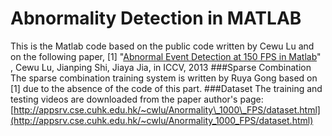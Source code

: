 
Abnormality Detection in MATLAB
=====
This is the Matlab code based on the public code written by Cewu Lu and on the following paper,
	[1] "[Abnormal Event Detection at 150 FPS in Matlab](http://appsrv.cse.cuhk.edu.hk/~cwlu/Anormality_1000_FPS/abnormal_final3.pdf)" , Cewu Lu, Jianping Shi, Jiaya Jia, in ICCV, 2013
###Sparse Combination
The sparse combination training system is written by Ruya Gong based on [1] due to the absence of the code of this part.
###Dataset
The training and testing videos are downloaded from the paper author's page:
[http://appsrv.cse.cuhk.edu.hk/~cwlu/Anormality\_1000\_FPS/dataset.html](http://appsrv.cse.cuhk.edu.hk/~cwlu/Anormality_1000_FPS/dataset.html)